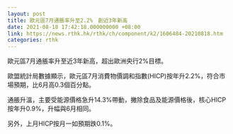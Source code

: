 ```yaml
---
layout: post
title: 歐元區7月通脹率升至2.2%　創近3年新高
date: 2021-08-18 17:42:18.000000000 +08:00
link: https://news.rthk.hk/rthk/ch/component/k2/1606484-20210818.htm
categories: rthk
---
```


歐元區7月通脹率升至近3年新高，超出歐洲央行2%目標。

歐盟統計局數據顯示，歐元區7月消費物價調和指數(HICP)按年升2.2%，符合市場預期，比6月高0.3個百分點。

通脹升溫，主要受能源價格急升14.3%帶動，撇除食品及能源價格後，核心HICP按年升0.9%，升幅與6月相同。

另外，上月HICP按月一如預期跌0.1%。
